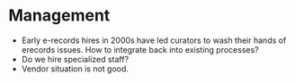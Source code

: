 Management
==========

* Early e-records hires in 2000s have led curators to wash their hands of erecords issues. How to integrate back into existing processes?
* Do we hire specialized staff?
* Vendor situation is not good.
